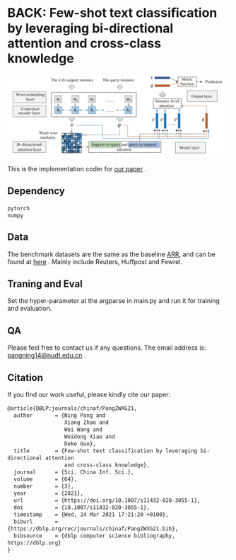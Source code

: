 # BACK: Few-shot text classiﬁcation by leveraging bi-directional attention and cross-class knowledge
![Arch Diagram](back_arch.png)

This is the implementation coder for [our paper](http://scis.scichina.com/en/2021/130103.pdf) .

## Dependency
```
pytorch
numpy
```

## Data
The benchmark datasets are the same as the baseline [ARR](https://arxiv.org/pdf/1908.06039.pdf), and can be found at [here](https://github.com/YujiaBao/Distributional-Signatures) .
Mainly include Reuters, Huffpost and Fewrel.

## Traning and Eval
Set the hyper-parameter at the argparse in main.py and run it for training and evaluation.

## QA
Please feel free to contact us if any questions. The email address is: pangning14@nudt.edu.cn .

## Citation

If you find our work useful, please kindly cite our paper:

```
@article{DBLP:journals/chinaf/PangZWXG21,
  author       = {Ning Pang and
                  Xiang Zhao and
                  Wei Wang and
                  Weidong Xiao and
                  Deke Guo},
  title        = {Few-shot text classification by leveraging bi-directional attention
                  and cross-class knowledge},
  journal      = {Sci. China Inf. Sci.},
  volume       = {64},
  number       = {3},
  year         = {2021},
  url          = {https://doi.org/10.1007/s11432-020-3055-1},
  doi          = {10.1007/s11432-020-3055-1},
  timestamp    = {Wed, 24 Mar 2021 17:21:20 +0100},
  biburl       = {https://dblp.org/rec/journals/chinaf/PangZWXG21.bib},
  bibsource    = {dblp computer science bibliography, https://dblp.org}
}
```
